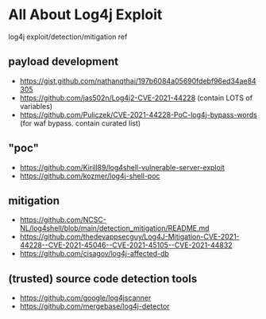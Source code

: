 # All About Log4j Exploit

log4j exploit/detection/mitigation ref

## payload development
- https://gist.github.com/nathanqthai/197b6084a05690fdebf96ed34ae84305
- https://github.com/jas502n/Log4j2-CVE-2021-44228 (contain LOTS of variables)
- https://github.com/Puliczek/CVE-2021-44228-PoC-log4j-bypass-words (for waf bypass. contain curated list)
## "poc"
- https://github.com/Kirill89/log4shell-vulnerable-server-exploit
- https://github.com/kozmer/log4j-shell-poc
## mitigation
- https://github.com/NCSC-NL/log4shell/blob/main/detection_mitigation/README.md
- https://github.com/thedevappsecguy/Log4J-Mitigation-CVE-2021-44228--CVE-2021-45046--CVE-2021-45105--CVE-2021-44832
- https://github.com/cisagov/log4j-affected-db
## (trusted) source code detection tools
- https://github.com/google/log4jscanner
- https://github.com/mergebase/log4j-detector
